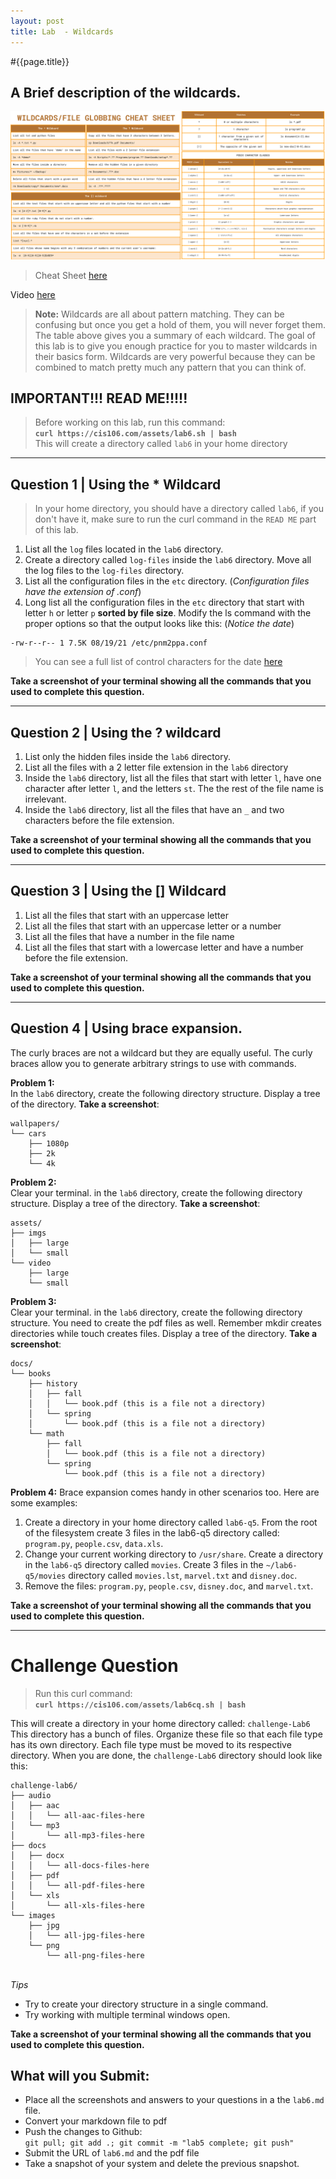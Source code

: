 ```yaml
---
layout: post
title: Lab  - Wildcards
---
```


#{{page.title}}

## A Brief description of the wildcards.

![wildcards](/assets/wildcardcheatsheet.png)
> Cheat Sheet [here](https://rapurl.live/zot)


Video [here](https://youtu.be/-1AKNwCo4hY) 

> **Note:** Wildcards are all about pattern matching. They can be confusing but once you get a hold of them, you will never forget them. The table above gives you a summary of each wildcard. The goal of this lab is to give you enough practice for you to master wildcards in their basics form. Wildcards are very powerful because they can be combined to match pretty much any pattern that you can think of. 

## IMPORTANT!!! READ ME!!!!!
> Before working on this lab, run this command: <br>**`curl https://cis106.com/assets/lab6.sh | bash`**<br> This will create a directory called `lab6` in your home directory

<hr>


## Question 1 | Using the * Wildcard

> In your home directory, you should have a directory called `lab6`, if you don't have it, make sure to run the curl command in the `READ ME` part of this lab.<br> 
1. List all the `log` files located in the `lab6` directory.
2. Create a directory called `log-files` inside the `lab6` directory. Move all the log files to the `log-files` directory.
3. List all the configuration files in the `etc` directory. (*Configuration files have the extension of .conf*)
4. Long list all the configuration files in the `etc` directory that start with letter `h` or letter `p` **sorted by file size**. Modify the ls command with the proper options so that the output looks like this: (*Notice the date*)
```
-rw-r--r-- 1 7.5K 08/19/21 /etc/pnm2ppa.conf
```
> You can see a full list of control characters for the date [here](https://cis106.com/guides/format-control-char-date-command/)

**Take a screenshot of your terminal showing all the commands that you used to complete this question.**

<hr>

## Question 2 | Using the ? wildcard

1. List only the hidden files inside the `lab6` directory.
2. List all the files with a 2 letter file extension in the `lab6` directory
3. Inside the `lab6` directory, list all the files that start with letter `l`, have one character after letter `l`, and the letters `st`. The the rest of the file name is irrelevant.
4. Inside the `lab6` directory, list all the files that have an `_` and two characters before the file extension. 

**Take a screenshot of your terminal showing all the commands that you used to complete this question.**


<hr>

## Question 3 | Using the [] Wildcard

1. List all the files that start with an uppercase letter
2. List all the files that start with an uppercase letter or a number
3. List all the files that have a number in the file name
4. List all the files that start with a lowercase letter and have a number before the file extension.

**Take a screenshot of your terminal showing all the commands that you used to complete this question.**

<hr>

## Question 4 | Using brace expansion. 
The curly braces are not a wildcard but they are equally useful. The curly braces allow you to generate arbitrary strings to use with commands. 

**Problem 1:**<br>
In the `lab6` directory, create the following directory structure. Display a tree of the directory. **Take a screenshot**:
```
wallpapers/
└── cars
    ├── 1080p
    ├── 2k
    └── 4k
```
**Problem 2:**<br>
Clear your terminal. in the `lab6` directory, create the following directory structure. Display a tree of the directory. **Take a screenshot**:
```
assets/
├── imgs
│   ├── large
│   └── small
└── video
    ├── large
    └── small
```

**Problem 3:**<br>
Clear your terminal. in the `lab6` directory, create the following directory structure. You need to create the pdf files as well. Remember mkdir creates directories while touch creates files. Display a tree of the directory. **Take a screenshot**:
```
docs/
└── books
    ├── history
    │   ├── fall
    │   │   └── book.pdf (this is a file not a directory)
    │   └── spring
    │       └── book.pdf (this is a file not a directory)
    └── math
        ├── fall
        │   └── book.pdf (this is a file not a directory)
        └── spring
            └── book.pdf (this is a file not a directory)
```

**Problem 4:**
Brace expansion comes handy in other scenarios too. Here are some examples:

1. Create a directory in your home directory called `lab6-q5`. From the root of the filesystem create 3 files in the lab6-q5 directory called: `program.py`, `people.csv`, `data.xls`.
2. Change your current working directory to `/usr/share`. Create a directory in the `lab6-q5` directory called `movies`. Create 3 files in the `~/lab6-q5/movies` directory called `movies.lst`, `marvel.txt` and `disney.doc`.
3. Remove the files: `program.py`, `people.csv`, `disney.doc`, and `marvel.txt`.


**Take a screenshot of your terminal showing all the commands that you used to complete this question.**

<hr>

# Challenge Question


> Run this curl command: <br> **`curl https://cis106.com/assets/lab6cq.sh | bash`**



This will create a directory in your home directory called: `challenge-Lab6` This directory has a bunch of files. Organize these file so that each file type has its own directory. Each file type must be moved to its respective directory. When you are done, the `challenge-Lab6` directory should look like this:


```
challenge-lab6/
├── audio
│   ├── aac
│   │   └── all-aac-files-here
│   └── mp3
│       └── all-mp3-files-here
├── docs
│   ├── docx
│   │   └── all-docs-files-here
│   ├── pdf
│   │   └── all-pdf-files-here
│   └── xls
│       └── all-xls-files-here
└── images
    ├── jpg
    │   └── all-jpg-files-here
    └── png
        └── all-png-files-here
```

<br>*Tips*<br>
* Try to create your directory structure in a single command.
* Try working with multiple terminal windows open.


**Take a screenshot of your terminal showing all the commands that you used to complete this question.**


## What will you Submit:
* Place all the screenshots and answers to your questions in a the `lab6.md` file.
* Convert your markdown file to pdf 
* Push the changes to Github: <br>`git pull; git add .; git commit -m "lab5 complete; git push"`<br>
* Submit the URL of `lab6.md` and the pdf file
* Take a snapshot of your system and delete the previous snapshot.
